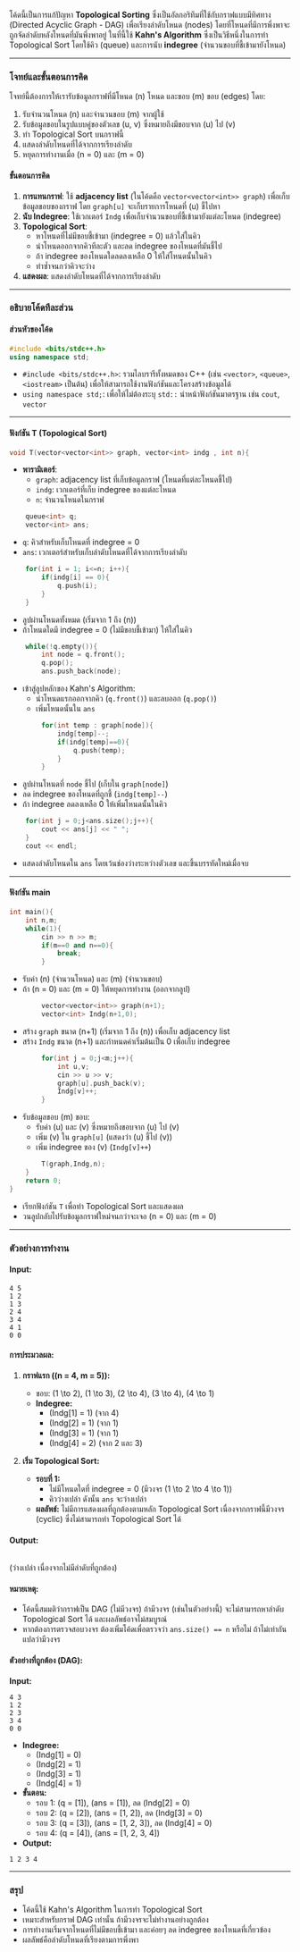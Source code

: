 โค้ดนี้เป็นการแก้ปัญหา **Topological Sorting** ซึ่งเป็นอัลกอริทึมที่ใช้กับกราฟแบบมีทิศทาง (Directed Acyclic Graph - DAG) เพื่อเรียงลำดับโหนด (nodes) โดยที่โหนดที่มีการพึ่งพาจะถูกจัดลำดับหลังโหนดที่มันพึ่งพาอยู่ ในที่นี้ใช้ **Kahn's Algorithm** ซึ่งเป็นวิธีหนึ่งในการทำ Topological Sort โดยใช้คิว (queue) และการนับ **indegree** (จำนวนขอบที่ชี้เข้ามายังโหนด)

---

### **โจทย์และขั้นตอนการคิด**
โจทย์นี้ต้องการให้เรารับข้อมูลกราฟที่มีโหนด \(n\) โหนด และขอบ \(m\) ขอบ (edges) โดย:
1. รับจำนวนโหนด \(n\) และจำนวนขอบ \(m\) จากผู้ใช้
2. รับข้อมูลขอบในรูปแบบคู่ของตัวเลข \(u, v\) ซึ่งหมายถึงมีขอบจาก \(u\) ไป \(v\)
3. ทำ Topological Sort บนกราฟนี้
4. แสดงลำดับโหนดที่ได้จากการเรียงลำดับ
5. หยุดการทำงานเมื่อ \(n = 0\) และ \(m = 0\)

#### **ขั้นตอนการคิด**
1. **การแทนกราฟ**: ใช้ **adjacency list** (ในโค้ดคือ `vector<vector<int>> graph`) เพื่อเก็บข้อมูลขอบของกราฟ โดย `graph[u]` จะเก็บรายการโหนดที่ \(u\) ชี้ไปหา
2. **นับ Indegree**: ใช้เวกเตอร์ `Indg` เพื่อเก็บจำนวนขอบที่ชี้เข้ามายังแต่ละโหนด (indegree)
3. **Topological Sort**:
   - หาโหนดที่ไม่มีขอบชี้เข้ามา (indegree = 0) แล้วใส่ในคิว
   - นำโหนดออกจากคิวทีละตัว และลด indegree ของโหนดที่มันชี้ไป
   - ถ้า indegree ของโหนดใดลดลงเหลือ 0 ให้ใส่โหนดนั้นในคิว
   - ทำซ้ำจนกว่าคิวจะว่าง
4. **แสดงผล**: แสดงลำดับโหนดที่ได้จากการเรียงลำดับ

---

### **อธิบายโค้ดทีละส่วน**

#### **ส่วนหัวของโค้ด**
```cpp
#include <bits/stdc++.h>
using namespace std;
```
- `#include <bits/stdc++.h>`: รวมไลบรารีทั้งหมดของ C++ (เช่น `<vector>`, `<queue>`, `<iostream>` เป็นต้น) เพื่อให้สามารถใช้งานฟังก์ชันและโครงสร้างข้อมูลได้
- `using namespace std;`: เพื่อให้ไม่ต้องระบุ `std::` นำหน้าฟังก์ชันมาตรฐาน เช่น `cout`, `vector`

---

#### **ฟังก์ชัน T (Topological Sort)**
```cpp
void T(vector<vector<int>> graph, vector<int> indg , int n){
```
- **พารามิเตอร์**:
  - `graph`: adjacency list ที่เก็บข้อมูลกราฟ (โหนดที่แต่ละโหนดชี้ไป)
  - `indg`: เวกเตอร์ที่เก็บ indegree ของแต่ละโหนด
  - `n`: จำนวนโหนดในกราฟ

```cpp
    queue<int> q;
    vector<int> ans;
```
- `q`: คิวสำหรับเก็บโหนดที่ indegree = 0
- `ans`: เวกเตอร์สำหรับเก็บลำดับโหนดที่ได้จากการเรียงลำดับ

```cpp
    for(int i = 1; i<=n; i++){
        if(indg[i] == 0){
            q.push(i);
        }
    }
```
- ลูปผ่านโหนดทั้งหมด (เริ่มจาก 1 ถึง \(n\))
- ถ้าโหนดใดมี indegree = 0 (ไม่มีขอบชี้เข้ามา) ให้ใส่ในคิว

```cpp
    while(!q.empty()){
        int node = q.front();
        q.pop();
        ans.push_back(node);
```
- เข้าสู่ลูปหลักของ Kahn's Algorithm:
  - นำโหนดแรกออกจากคิว (`q.front()`) และลบออก (`q.pop()`)
  - เพิ่มโหนดนั้นใน `ans`

```cpp
        for(int temp : graph[node]){
            indg[temp]--;
            if(indg[temp]==0){
                q.push(temp);
            }
        }
```
- ลูปผ่านโหนดที่ `node` ชี้ไป (เก็บใน `graph[node]`)
- ลด indegree ของโหนดที่ถูกชี้ (`indg[temp]--`)
- ถ้า indegree ลดลงเหลือ 0 ให้เพิ่มโหนดนั้นในคิว

```cpp
    for(int j = 0;j<ans.size();j++){
        cout << ans[j] << " ";
    }
    cout << endl;
```
- แสดงลำดับโหนดใน `ans` โดยเว้นช่องว่างระหว่างตัวเลข และขึ้นบรรทัดใหม่เมื่อจบ

---

#### **ฟังก์ชัน main**
```cpp
int main(){
    int n,m;
    while(1){
        cin >> n >> m;
        if(m==0 and n==0){
            break;
        }
```
- รับค่า \(n\) (จำนวนโหนด) และ \(m\) (จำนวนขอบ)
- ถ้า \(n = 0\) และ \(m = 0\) ให้หยุดการทำงาน (ออกจากลูป)

```cpp
        vector<vector<int>> graph(n+1);
        vector<int> Indg(n+1,0);
```
- สร้าง `graph` ขนาด \(n+1\) (เริ่มจาก 1 ถึง \(n\)) เพื่อเก็บ adjacency list
- สร้าง `Indg` ขนาด \(n+1\) และกำหนดค่าเริ่มต้นเป็น 0 เพื่อเก็บ indegree

```cpp
        for(int j = 0;j<m;j++){
            int u,v;
            cin >> u >> v;
            graph[u].push_back(v);
            Indg[v]++;
        }
```
- รับข้อมูลขอบ \(m\) ขอบ:
  - รับค่า \(u\) และ \(v\) ซึ่งหมายถึงขอบจาก \(u\) ไป \(v\)
  - เพิ่ม \(v\) ใน `graph[u]` (แสดงว่า \(u\) ชี้ไป \(v\))
  - เพิ่ม indegree ของ \(v\) (`Indg[v]++`)

```cpp
        T(graph,Indg,n);
    }
    return 0;
}
```
- เรียกฟังก์ชัน `T` เพื่อทำ Topological Sort และแสดงผล
- วนลูปกลับไปรับข้อมูลกราฟใหม่จนกว่าจะเจอ \(n = 0\) และ \(m = 0\)

---

### **ตัวอย่างการทำงาน**
#### **Input:**
```
4 5
1 2
1 3
2 4
3 4
4 1
0 0
```

#### **การประมวลผล:**
1. **กราฟแรก (\(n = 4, m = 5\)):**
   - ขอบ: \(1 \to 2\), \(1 \to 3\), \(2 \to 4\), \(3 \to 4\), \(4 \to 1\)
   - **Indegree:**
     - \(Indg[1] = 1\) (จาก 4)
     - \(Indg[2] = 1\) (จาก 1)
     - \(Indg[3] = 1\) (จาก 1)
     - \(Indg[4] = 2\) (จาก 2 และ 3)

2. **เริ่ม Topological Sort:**
   - **รอบที่ 1:**
     - ไม่มีโหนดใดที่ indegree = 0 (มีวงจร \(1 \to 2 \to 4 \to 1\))
     - คิวว่างเปล่า ดังนั้น `ans` จะว่างเปล่า
   - **ผลลัพธ์:** ไม่มีการแสดงผลที่ถูกต้องตามหลัก Topological Sort เนื่องจากกราฟนี้มีวงจร (cyclic) ซึ่งไม่สามารถทำ Topological Sort ได้

#### **Output:**
```
```
(ว่างเปล่า เนื่องจากไม่มีลำดับที่ถูกต้อง)

#### **หมายเหตุ:**
- โค้ดนี้สมมติว่ากราฟเป็น DAG (ไม่มีวงจร) ถ้ามีวงจร (เช่นในตัวอย่างนี้) จะไม่สามารถหาลำดับ Topological Sort ได้ และผลลัพธ์อาจไม่สมบูรณ์
- หากต้องการตรวจสอบวงจร ต้องเพิ่มโค้ดเพื่อตรวจว่า `ans.size() == n` หรือไม่ ถ้าไม่เท่ากัน แปลว่ามีวงจร

#### **ตัวอย่างที่ถูกต้อง (DAG):**
**Input:**
```
4 3
1 2
2 3
3 4
0 0
```
- **Indegree:**
  - \(Indg[1] = 0\)
  - \(Indg[2] = 1\)
  - \(Indg[3] = 1\)
  - \(Indg[4] = 1\)
- **ขั้นตอน:**
  - รอบ 1: \(q = [1]\), \(ans = [1]\), ลด \(Indg[2] = 0\)
  - รอบ 2: \(q = [2]\), \(ans = [1, 2]\), ลด \(Indg[3] = 0\)
  - รอบ 3: \(q = [3]\), \(ans = [1, 2, 3]\), ลด \(Indg[4] = 0\)
  - รอบ 4: \(q = [4]\), \(ans = [1, 2, 3, 4]\)
- **Output:**
```
1 2 3 4
```

---

### **สรุป**
- โค้ดนี้ใช้ Kahn's Algorithm ในการทำ Topological Sort
- เหมาะสำหรับกราฟ DAG เท่านั้น ถ้ามีวงจรจะไม่ทำงานอย่างถูกต้อง
- การทำงานเริ่มจากโหนดที่ไม่มีขอบชี้เข้ามา และค่อยๆ ลด indegree ของโหนดที่เกี่ยวข้อง
- ผลลัพธ์คือลำดับโหนดที่เรียงตามการพึ่งพา